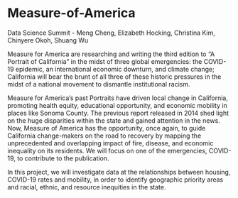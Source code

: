 # Measure-of-America
Data Science Summit - Meng Cheng, Elizabeth Hocking, Christina Kim, Chinyere Okoh, Shuang Wu

Measure for America are researching and writing the third edition to “A Portrait of California” in the midst of three global emergencies: the COVID-19 epidemic, an international economic downturn, and climate change; California will bear the brunt of all three of these historic pressures in the midst of a national movement to dismantle institutional racism.

Measure for America’s past Portraits have driven local change in California, promoting health equity, educational opportunity, and economic mobility in places like Sonoma County. The previous report released in 2014 shed light on the huge disparities within the state and gained attention in the news. Now, Measure of America has the opportunity, once again, to guide California change-makers on the road to recovery by mapping the unprecedented and overlapping impact of fire, disease, and economic inequality on its residents.  We will focus on one of the emergencies, COVID-19, to contribute to the publication.

In this project, we will investigate data at the relationships between housing, COVID-19 rates and mobility, in order to identify geographic priority areas and racial, ethnic, and resource inequities in the state.


